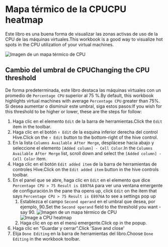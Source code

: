 # <a name="cpu-heatmap"></a><span data-ttu-id="21247-101">Mapa térmico de la CPU</span><span class="sxs-lookup"><span data-stu-id="21247-101">CPU heatmap</span></span>

<span data-ttu-id="21247-102">Este libro es una buena forma de visualizar las zonas activas de uso de la CPU de las máquinas virtuales.</span><span class="sxs-lookup"><span data-stu-id="21247-102">This workbook is a good way to visualize hot spots in the CPU utilization of your virtual machines.</span></span>

![Imagen de un mapa térmico de CPU](cpu-heatmap.png)

## <a name="changing-the-cpu-threshold"></a><span data-ttu-id="21247-104">Cambio del umbral de CPU</span><span class="sxs-lookup"><span data-stu-id="21247-104">Changing the CPU threshold</span></span>
<span data-ttu-id="21247-105">De forma predeterminada, este libro destaca las máquinas virtuales con un promedio de `Percentage CPU` superior al 75 %.</span><span class="sxs-lookup"><span data-stu-id="21247-105">By default, this workbook highlights virtual machines with average `Percentage CPU` greater than 75%.</span></span> <span data-ttu-id="21247-106">Si desea aumentar o disminuir este umbral, siga estos pasos:</span><span class="sxs-lookup"><span data-stu-id="21247-106">If you wish for this threshold to be higher or lower, these are the steps for follow:</span></span>

1. <span data-ttu-id="21247-107">Haga clic en el elemento `Edit` de la barra de herramientas.</span><span class="sxs-lookup"><span data-stu-id="21247-107">Click the `Edit` item in the toolbar.</span></span>
2. <span data-ttu-id="21247-108">Haga clic en el botón `↑ Edit` de la esquina inferior derecha del control Hive.</span><span class="sxs-lookup"><span data-stu-id="21247-108">Click on the `↑ Edit` button to the bottom-right of the hive control.</span></span>
3. <span data-ttu-id="21247-109">En la lista `Columns Available After Merge`, desplácese hacia abajo y seleccione el elemento `[Added column] - Cell Color`.</span><span class="sxs-lookup"><span data-stu-id="21247-109">In the `Columns Available After Merge` list, scroll down and select the `[Added column] - Cell Color` item.</span></span>
4. <span data-ttu-id="21247-110">Haga clic en el botón `Edit added item` de la barra de herramientas de controles Hive.</span><span class="sxs-lookup"><span data-stu-id="21247-110">Click on the `Edit added item` button in the hive controls toolbar.</span></span>
5. <span data-ttu-id="21247-111">En el panel que se abre, haga clic en `Edit` en el elemento que dice `Percentage CPU > 75 Result is E8976A` para ver una ventana emergente de configuración.</span><span class="sxs-lookup"><span data-stu-id="21247-111">In the pane tha opens up, click `Edit` on the item that says `Percentage CPU > 75 Result is E8976A` to see a settings pop up</span></span>
    1. <span data-ttu-id="21247-112">Establezca el campo `Second operand` en el umbral que desea, por ejemplo, 90.</span><span class="sxs-lookup"><span data-stu-id="21247-112">Set the `Second operand` field to the threshold you want - say 90.</span></span>
        <span data-ttu-id="21247-113">![Imagen de un mapa térmico de CPU](cpu-heatmap-column-settings.png)</span><span class="sxs-lookup"><span data-stu-id="21247-113">![Image a CPU heatmap](cpu-heatmap-column-settings.png)</span></span>
    2. <span data-ttu-id="21247-114">Haga clic en op en el menú emergente.</span><span class="sxs-lookup"><span data-stu-id="21247-114">Click op in the popup.</span></span>
6. <span data-ttu-id="21247-115">Haga clic en "Guardar y cerrar".</span><span class="sxs-lookup"><span data-stu-id="21247-115">Click 'Save and close'</span></span>
7. <span data-ttu-id="21247-116">Elija `Done Editing` en la barra de herramientas del libro.</span><span class="sxs-lookup"><span data-stu-id="21247-116">Choose `Done Editing` in the workbook toolbar.</span></span>
